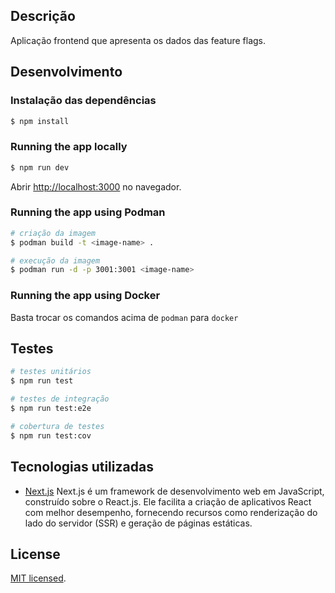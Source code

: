 ## Descrição
Aplicação frontend que apresenta os dados das feature flags.


## Desenvolvimento
### Instalação das dependências

```bash
$ npm install
```

### Running the app locally

```bash
$ npm run dev
```
Abrir [http://localhost:3000](http://localhost:3000) no navegador.

### Running the app using Podman

```bash
# criação da imagem
$ podman build -t <image-name> .

# execução da imagem
$ podman run -d -p 3001:3001 <image-name>

```

### Running the app using Docker
Basta trocar os comandos acima de `podman` para `docker`

## Testes

```bash
# testes unitários
$ npm run test

# testes de integração
$ npm run test:e2e

# cobertura de testes
$ npm run test:cov
```


## Tecnologias utilizadas

- [Next.js](https://nextjs.org/docs) Next.js é um framework de desenvolvimento web em JavaScript, construído sobre o React.js. Ele facilita a criação de aplicativos React com melhor desempenho, fornecendo recursos como renderização do lado do servidor (SSR) e geração de páginas estáticas.


## License

[MIT licensed](LICENSE).
